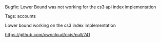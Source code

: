 Bugfix: Lower Bound was not working for the cs3 api index implementation

Tags: accounts

Lower bound working on the cs3 index implementation

https://github.com/owncloud/ocis/pull/741
